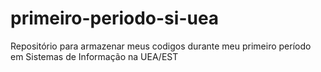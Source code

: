 # primeiro-periodo-si-uea
Repositório para armazenar meus codigos durante meu primeiro período em Sistemas de Informação na UEA/EST 
